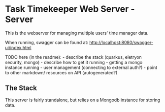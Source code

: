 # Task Timekeeper Web Server - Server

This is the webserver for managing multiple users' time manager data.

When running, swagger can be found at: [http://localhost:8080/swagger-ui/index.html](http://localhost:8080/swagger-ui/index.html)

TODO here (in the readme):
    - describe the stack (quarkus, eletryon security, mongo)
    - describe how to get it running
        - getting a mongo instance running
        - user management (connecting to external auth?)
        - point to other markdown/ resources on API (autogenerated?)



## The Stack

This server is fairly standalone, but relies on a Mongodb instance for storing data.
